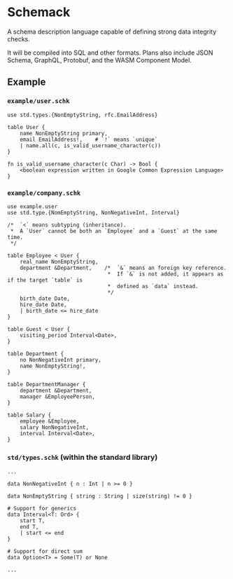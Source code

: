 # Schemack
A schema description language capable of defining strong data integrity checks.

It will be compiled into SQL and other formats. Plans also include JSON Schema, GraphQL, Protobuf, and the WASM Component Model.

## Example

### `example/user.schk`
```
use std.types.{NonEmptyString, rfc.EmailAddress}

table User {
    name NonEmptyString primary,
    email EmailAddress!,    # `!` means `unique`
    | name.all(c, is_valid_username_character(c))
}

fn is_valid_username_character(c Char) -> Bool {
    <boolean expression written in Google Common Expression Language>
}
```

### `example/company.schk`
```
use example.user
use std.type.{NomEmptyString, NonNegativeInt, Interval}

/*  `<` means subtyping (inheritance).
 *  A `User` cannot be both an `Employee` and a `Guest` at the same time.
 */

table Employee < User {
    real_name NonEmptyString,
    department &Department,    /*  `&` means an foreign key reference.
                                *  If `&` is not added, it appears as if the target `table` is 
                                *  defined as `data` instead.
                                */
    birth_date Date,
    hire_date Date,
    | birth_date <= hire_date
}

table Guest < User {
    visiting_period Interval<Date>,
}

table Department {
    no NonNegativeInt primary,
    name NonEmptyString!,
}

table DepartmentManager {
    department &Department,
    manager &EmployeePerson,
}

table Salary {
    employee &Employee,
    salary NonNegativeInt,
    interval Interval<Date>,
}
```

### `std/types.schk` (within the standard library)
```
...

data NonNegativeInt { n : Int | n >= 0 }

data NonEmptyString { string : String | size(string) != 0 }

# Support for generics
data Interval<T: Ord> {
    start T,
    end T,
    | start <= end
}

# Support for direct sum
data Option<T> = Some(T) or None

...
```
